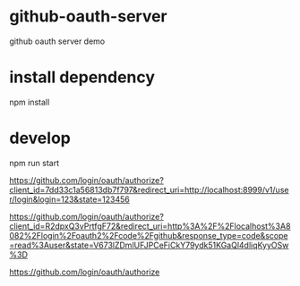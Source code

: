 # github-oauth-server
github oauth server demo

# install dependency
npm install

# develop
npm run start


https://github.com/login/oauth/authorize?client_id=7dd33c1a56813db7f797&redirect_uri=http://localhost:8999/v1/user/login&login=123&state=123456

https://github.com/login/oauth/authorize?client_id=R2dpxQ3vPrtfgF72&redirect_uri=http%3A%2F%2Flocalhost%3A8082%2Flogin%2Foauth2%2Fcode%2Fgithub&response_type=code&scope=read%3Auser&state=V673lZDmlUFJPCeFiCkY79ydk51KGaQl4dliqKyyOSw%3D


https://github.com/login/oauth/authorize
